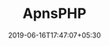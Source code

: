 ---
title: "ApnsPHP"
date: 2019-06-16T17:47:07+05:30
type: "organisations"
org_name: "protonmail"
repo_desc: "ApnsPHP: Apple Push Notification & Feedback Provider"
repo_link: https://github.com/ProtonMail/ApnsPHP
---